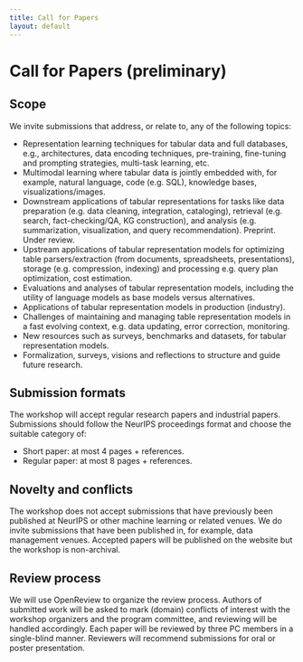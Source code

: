 ```yaml
---
title: Call for Papers
layout: default
---
```


# Call for Papers (preliminary)

## Scope

We invite submissions that address, or relate to, any of the following topics:
- Representation learning techniques for tabular data and full databases, e.g., architectures, data
encoding techniques, pre-training, fine-tuning and prompting strategies, multi-task learning, etc.
- Multimodal learning where tabular data is jointly embedded with, for example, natural language,
code (e.g. SQL), knowledge bases, visualizations/images.
- Downstream applications of tabular representations for tasks like data preparation (e.g. data
cleaning, integration, cataloging), retrieval (e.g. search, fact-checking/QA, KG construction), and
analysis (e.g. summarization, visualization, and query recommendation).
Preprint. Under review.
- Upstream applications of tabular representation models for optimizing table parsers/extraction
(from documents, spreadsheets, presentations), storage (e.g. compression, indexing) and processing
e.g. query plan optimization, cost estimation.
- Evaluations and analyses of tabular representation models, including the utility of language models
as base models versus alternatives.
- Applications of tabular representation models in production (industry).
- Challenges of maintaining and managing table representation models in a fast evolving context, e.g.
data updating, error correction, monitoring.
- New resources such as surveys, benchmarks and datasets, for tabular representation models.
- Formalization, surveys, visions and reflections to structure and guide future research.


## Submission formats
The workshop will accept regular research papers and industrial papers. Submissions should follow
the NeurIPS proceedings format and choose the suitable category of:
- Short paper: at most 4 pages + references.
- Regular paper: at most 8 pages + references.


## Novelty and conflicts
The workshop does not accept submissions that have previously been published at NeurIPS or
other machine learning or related venues. We do invite submissions that have been published in,
for example, data management venues. Accepted papers will be published on the website but the
workshop is non-archival.


## Review process
We will use OpenReview to organize the review process. Authors of submitted work will be asked
to mark (domain) conflicts of interest with the workshop organizers and the program committee,
and reviewing will be handled accordingly. Each paper will be reviewed by three PC members in a
single-blind manner. Reviewers will recommend submissions for oral or poster presentation.
